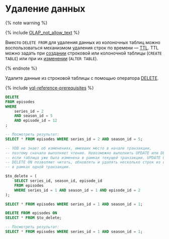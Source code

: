 # Удаление данных

{% note warning %}

{% include [OLAP_not_allow_text](../../_includes/not_allow_for_olap_text.md) %}

Вместо `DELETE FROM` для удаления данных из колоночных таблиц можно воспользоваться механизмом удаления строк по времени — [TTL](../../concepts/ttl.md). TTL можно задать при [создании](../../yql/reference/syntax/create_table.md) строковой или колоночной таблицы (`CREATE TABLE`) или при их [изменении](../../yql/reference/syntax/alter_table/index.md) (`ALTER TABLE`).

{% endnote %}

Удалите данные из строковой таблицы с помощью оператора [DELETE](../../yql/reference/syntax/delete.md).

{% include [yql-reference-prerequisites](_includes/yql_tutorial_prerequisites.md) %}

```sql
DELETE
FROM episodes
WHERE
    series_id = 2
    AND season_id = 5
    AND episode_id = 12
;

-- Посмотреть результат:
SELECT * FROM episodes WHERE series_id = 2 AND season_id = 5;

-- YDB не знает об изменениях, имевших место в начале транзакции,
-- поэтому сначала выполняет чтение. Невозможно выполнить UPDATE или DELETE,
-- если таблица уже была изменена в рамках текущей транзакции. UPDATE ON и
-- DELETE ON позволяют читать, обновлять и удалять несколько строк из одной таблицы
-- в рамках одной транзакции.

$to_delete = (
    SELECT series_id, season_id, episode_id
    FROM episodes
    WHERE series_id = 1 AND season_id = 1 AND episode_id = 2
);

SELECT * FROM episodes WHERE series_id = 1 AND season_id = 1;

DELETE FROM episodes ON
SELECT * FROM $to_delete;

-- Посмотреть результат:
SELECT * FROM episodes WHERE series_id = 1 AND season_id = 1;
```
